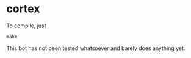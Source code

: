 cortex
======

To compile, just

    make

This bot has not been tested whatsoever and barely does anything yet.
